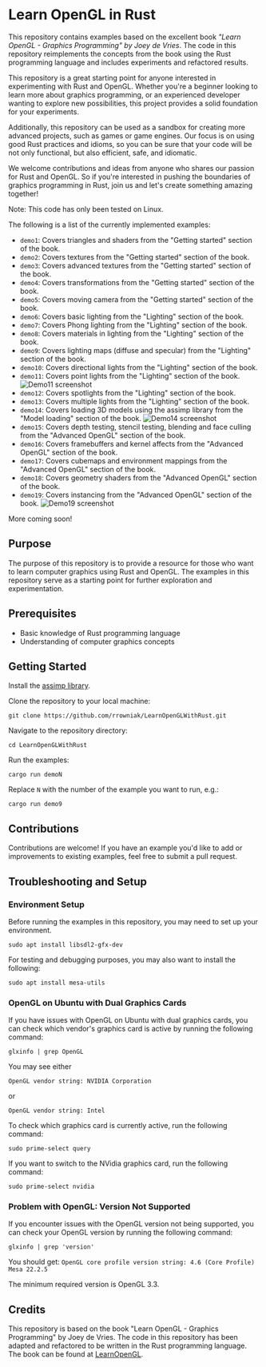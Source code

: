 # Learn OpenGL in Rust
This repository contains examples based on the excellent book *"Learn OpenGL - Graphics Programming" by Joey de Vries*. The code in this repository reimplements the concepts from the book using the Rust programming language and includes experiments and refactored results.

This repository is a great starting point for anyone interested in experimenting with Rust and OpenGL. Whether you're a beginner looking to learn more about graphics programming, or an experienced developer wanting to explore new possibilities, this project provides a solid foundation for your experiments.

Additionally, this repository can be used as a sandbox for creating more advanced projects, such as games or game engines. Our focus is on using good Rust practices and idioms, so you can be sure that your code will be not only functional, but also efficient, safe, and idiomatic.

We welcome contributions and ideas from anyone who shares our passion for Rust and OpenGL. So if you're interested in pushing the boundaries of graphics programming in Rust, join us and let's create something amazing together!

Note: This code has only been tested on Linux.

The following is a list of the currently implemented examples:

- `demo1`: Covers triangles and shaders from the "Getting started" section of the book.
- `demo2`: Covers textures from the "Getting started" section of the book.
- `demo3`: Covers advanced textures from the "Getting started" section of the book.
- `demo4`: Covers transformations from the "Getting started" section of the book.
- `demo5`: Covers moving camera from the "Getting started" section of the book.
- `demo6`: Covers basic lighting from the "Lighting" section of the book.
- `demo7`: Covers Phong lighting from the "Lighting" section of the book.
- `demo8`: Covers materials in lighting from the "Lighting" section of the book.
- `demo9`: Covers lighting maps (diffuse and specular) from the "Lighting" section of the book.
- `demo10`: Covers directional lights from the "Lighting" section of the book.
- `demo11`: Covers point lights from the "Lighting" section of the book.
![Demo11 screenshot](doc/screen1.jpg)
- `demo12`: Covers spotlights from the "Lighting" section of the book.
- `demo13`: Covers multiple lights from the "Lighting" section of the book.
- `demo14`: Covers loading 3D models using the assimp library from the "Model loading" section of the book.
![Demo14 screenshot](doc/screen2.jpg)
- `demo15`: Covers depth testing, stencil testing, blending and face culling from the "Advanced OpenGL" section of the book.
- `demo16`: Covers framebuffers and kernel affects from the "Advanced OpenGL" section of the book.
- `demo17`: Covers cubemaps and environment mappings from the "Advanced OpenGL" section of the book.
- `demo18`: Covers geometry shaders from the "Advanced OpenGL" section of the book.
- `demo19`: Covers instancing from the "Advanced OpenGL" section of the book.
![Demo19 screenshot](doc/screen3.jpg)

More coming soon!

## Purpose
The purpose of this repository is to provide a resource for those who want to learn computer graphics using Rust and OpenGL. The examples in this repository serve as a starting point for further exploration and experimentation.

## Prerequisites
- Basic knowledge of Rust programming language
- Understanding of computer graphics concepts

## Getting Started
Install the [assimp library](https://github.com/assimp/assimp).

Clone the repository to your local machine:
```
git clone https://github.com/rrowniak/LearnOpenGLWithRust.git
```
Navigate to the repository directory:
```
cd LearnOpenGLWithRust
```
Run the examples:
```
cargo run demoN
```
Replace `N` with the number of the example you want to run, e.g.:
```
cargo run demo9
```

## Contributions
Contributions are welcome! If you have an example you'd like to add or improvements to existing examples, feel free to submit a pull request.

## Troubleshooting and Setup

### Environment Setup
Before running the examples in this repository, you may need to set up your environment.
```
sudo apt install libsdl2-gfx-dev
```

For testing and debugging purposes, you may also want to install the following:
```
sudo apt install mesa-utils
```

### OpenGL on Ubuntu with Dual Graphics Cards
If you have issues with OpenGL on Ubuntu with dual graphics cards, you can check which vendor's graphics card is active by running the following command:
```
glxinfo | grep OpenGL
```
You may see either
```
OpenGL vendor string: NVIDIA Corporation
```
or 
```
OpenGL vendor string: Intel
```

To check which graphics card is currently active, run the following command:
```
sudo prime-select query
```

If you want to switch to the NVidia graphics card, run the following command:
```
sudo prime-select nvidia
```

### Problem with OpenGL: Version Not Supported
If you encounter issues with the OpenGL version not being supported, you can check your OpenGL version by running the following command:
```
glxinfo | grep 'version'
```

You should get:
`OpenGL core profile version string: 4.6 (Core Profile) Mesa 22.2.5`

The minimum required version is OpenGL 3.3.

## Credits

This repository is based on the book "Learn OpenGL - Graphics Programming" by Joey de Vries. The code in this repository has been adapted and refactored to be written in the Rust programming language. The book can be found at [LearnOpenGL](https://learnopengl.com/).
